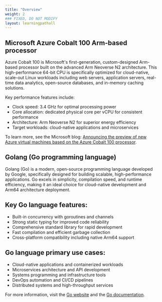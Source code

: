 ```yaml
---
title: "Overview"
weight: 2
### FIXED, DO NOT MODIFY
layout: learningpathall
---
```

## Microsoft Azure Cobalt 100 Arm-based processor

Azure Cobalt 100 is Microsoft's first-generation, custom-designed Arm-based processor built on the advanced Arm Neoverse N2 architecture. This high-performance 64-bit CPU is specifically optimized for cloud-native, scale-out Linux workloads including web servers, application servers, real-time data analytics, open-source databases, and in-memory caching solutions.

Key performance features include:
- Clock speed: 3.4 GHz for optimal processing power
- Core allocation: dedicated physical core per vCPU for consistent performance
- Architecture: Arm Neoverse N2 for superior energy efficiency
- Target workloads: cloud-native applications and microservices 

To learn more, see the Microsoft blog: [Announcing the preview of new Azure virtual machines based on the Azure Cobalt 100 processor](https://techcommunity.microsoft.com/blog/azurecompute/announcing-the-preview-of-new-azure-vms-based-on-the-azure-cobalt-100-processor/4146353).

## Golang (Go programming language)

Golang (Go) is a modern, open-source programming language developed by Google, specifically designed for building scalable, high-performance applications. Go excels in simplicity, compilation speed, and runtime efficiency, making it an ideal choice for cloud-native development and Arm64 architecture deployment.

## Key Go language features:
- Built-in concurrency with goroutines and channels
- Strong static typing for improved code reliability
- Comprehensive standard library for rapid development
- Fast compilation and efficient garbage collection
- Cross-platform compatibility including native Arm64 support

## Go language primary use cases:
- Cloud-native applications and containerized workloads
- Microservices architecture and API development
- Systems programming and infrastructure tools
- DevOps automation and CI/CD pipelines
- Distributed systems and high-throughput services 

For more information, visit the [Go website](https://go.dev/) and the [Go documentation](https://go.dev/doc/).

